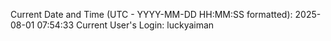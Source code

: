 Current Date and Time (UTC - YYYY-MM-DD HH:MM:SS formatted): 2025-08-01 07:54:33
Current User's Login: luckyaiman
